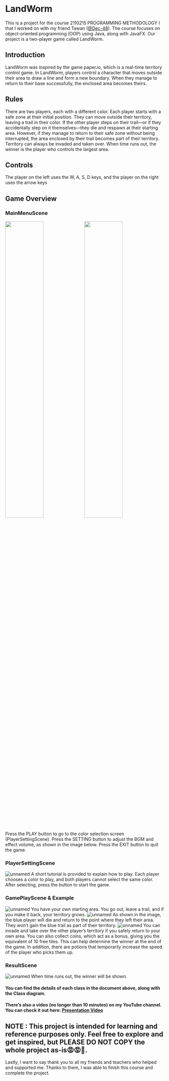 # LandWorm
This is a project for the course 2110215 PROGRAMMING METHODOLOGY I that I worked on with my friend Tawan ([@Dec-48](https://github.com/Dec-48)). 
The course focuses on object-oriented programming (OOP) using Java, along with JavaFX. Our project is a two-player game called LandWorm.

## Introduction
LandWorm was inspired by the game paper.io, which is a real-time territory
control game. In LandWorm, players control a character that moves outside their
area to draw a line and form a new boundary. When they manage to return to
their base successfully, the enclosed area becomes theirs.

## Rules
There are two players, each with a different color. Each player starts with a
safe zone at their initial position. They can move outside their territory, leaving a
trail in their color. If the other player steps on their trail—or if they accidentally
step on it themselves—they die and respawn at their starting area. However, if
they manage to return to their safe zone without being interrupted, the area
enclosed by their trail becomes part of their territory. Territory can always be
invaded and taken over. When time runs out, the winner is the player who controls
the largest area.

## Controls
The player on the left uses the W, A, S, D keys, and the player on the right
uses the arrow keys

## Game Overview

### MainMenuScene
<p float="left">
  <img src="https://github.com/user-attachments/assets/83094470-62f1-42ae-9b71-27b85a12d0d9" width="49%" />
  <img src="https://github.com/user-attachments/assets/9a0fc50e-b3d3-48da-b3d2-f8e96ac953f5" width="49%" />
</p>
Press the PLAY button to go to the color selection screen (PlayerSettingScene).
Press the SETTING button to adjust the BGM and effect volume, as shown in the image below.
Press the EXIT button to quit the game.

### PlayerSettingScene
![unnamed](https://github.com/user-attachments/assets/111b4058-aa1c-4d91-85be-9a13bf215290)
A short tutorial is provided to explain how to play. Each player chooses a color to play, and both players cannot select the same color. After selecting, press the button to start the game.

### GamePlayScene & Example
![unnamed](https://github.com/user-attachments/assets/f4a981bb-f7b5-4c9d-942d-4a1e263e67a9)
You have your own starting area. You go out, leave a trail, and if you make it back, your territory grows.
![unnamed](https://github.com/user-attachments/assets/77e1599b-7b86-4c1c-8cae-e63d28f93b41)
As shown in the image, the blue player will die and return to the point where they left their area. They won’t gain the blue trail as part of their territory.
![unnamed](https://github.com/user-attachments/assets/b8e07d84-acea-4f45-a58e-a28cc8f2f3e1)
You can invade and take over the other player’s territory if you safely return to your own area. You can also collect coins, which act as a bonus, giving you the equivalent of 10 free tiles. This can help determine the winner at the end of the game. In addition, there are potions that temporarily increase the speed of the player who picks them up.

### ResultScene
![unnamed](https://github.com/user-attachments/assets/a0690cab-6b2b-4220-8319-b116e4f10336)
When time runs out, the winner will be shown.


#### You can find the details of each class in the document above, along with the Class diagram.

#### There’s also a video (no longer than 10 minutes) on my YouTube channel. You can check it out here: [Presentation Video](https://youtu.be/enNOoQWkPqA?si=_Xdv-qio8XnlZZ9n)

## NOTE :  This project is intended for learning and reference purposes only. Feel free to explore and get inspired, but PLEASE DO NOT COPY the whole project as-is😡😡👹.

Lastly, I want to say thank you to all my friends and teachers who helped and supported me. Thanks to them, I was able to finish this course and complete the project.








